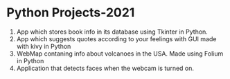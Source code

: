 # Python Projects-2021
1. App which stores book info in its database using Tkinter in Python.
2. App which suggests quotes according to your feelings with GUI made with kivy in Python
3. WebMap contaning info about volcanoes in the USA. Made using Folium in Python
4. Application that detects faces when the webcam is turned on.
